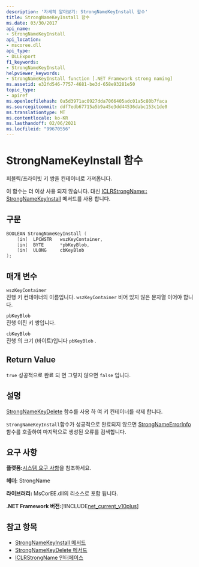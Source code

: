 ```yaml
---
description: '자세히 알아보기: StrongNameKeyInstall 함수'
title: StrongNameKeyInstall 함수
ms.date: 03/30/2017
api_name:
- StrongNameKeyInstall
api_location:
- mscoree.dll
api_type:
- DLLExport
f1_keywords:
- StrongNameKeyInstall
helpviewer_keywords:
- StrongNameKeyInstall function [.NET Framework strong naming]
ms.assetid: e32fd546-7757-4681-be3d-658e93281e50
topic_type:
- apiref
ms.openlocfilehash: 0a5d3971ac0927dda7066405adc01a5c80b7faca
ms.sourcegitcommit: ddf7edb67715a5b9a45e3dd44536dabc153c1de0
ms.translationtype: MT
ms.contentlocale: ko-KR
ms.lasthandoff: 02/06/2021
ms.locfileid: "99670556"
---
```

# <a name="strongnamekeyinstall-function"></a>StrongNameKeyInstall 함수

퍼블릭/프라이빗 키 쌍을 컨테이너로 가져옵니다.

이 함수는 더 이상 사용 되지 않습니다. 대신 [ICLRStrongName:: StrongNameKeyInstall](../hosting/iclrstrongname-strongnamekeyinstall-method.md) 메서드를 사용 합니다.

## <a name="syntax"></a>구문

```cpp
BOOLEAN StrongNameKeyInstall (
    [in]  LPCWSTR   wszKeyContainer,
    [in]  BYTE      *pbKeyBlob,
    [in]  ULONG     cbKeyBlob
);
```

## <a name="parameters"></a>매개 변수

`wszKeyContainer`\
진행 키 컨테이너의 이름입니다. `wszKeyContainer` 비어 있지 않은 문자열 이어야 합니다.

`pbKeyBlob`\
진행 이진 키 쌍입니다.

`cbKeyBlob`\
진행 의 크기 (바이트)입니다 `pbKeyBlob` .

## <a name="return-value"></a>Return Value

`true` 성공적으로 완료 되 면 그렇지 않으면 `false` 입니다.

## <a name="remarks"></a>설명

[StrongNameKeyDelete](strongnamekeydelete-function.md) 함수를 사용 하 여 키 컨테이너를 삭제 합니다.

`StrongNameKeyInstall`함수가 성공적으로 완료되지 않으면 [StrongNameErrorInfo](strongnameerrorinfo-function.md) 함수를 호출하여 마지막으로 생성된 오류를 검색합니다.

## <a name="requirements"></a>요구 사항

**플랫폼:**[시스템 요구 사항](../../get-started/system-requirements.md)을 참조하세요.

**헤더:** StrongName

**라이브러리:** MsCorEE.dll의 리소스로 포함 됩니다.

**.NET Framework 버전:**[!INCLUDE[net_current_v10plus](../../../../includes/net-current-v10plus-md.md)]

## <a name="see-also"></a>참고 항목

- [StrongNameKeyInstall 메서드](../hosting/iclrstrongname-strongnamekeyinstall-method.md)
- [StrongNameKeyDelete 메서드](../hosting/iclrstrongname-strongnamekeydelete-method.md)
- [ICLRStrongName 인터페이스](../hosting/iclrstrongname-interface.md)
